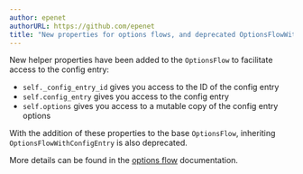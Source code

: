```yaml
---
author: epenet
authorURL: https://github.com/epenet
title: "New properties for options flows, and deprecated OptionsFlowWithConfigEntry"
---
```


New helper properties have been added to the `OptionsFlow` to facilitate access to the config entry:
- `self._config_entry_id` gives you access to the ID of the config entry
- `self.config_entry` gives you access to the config entry
- `self.options` gives you access to a mutable copy of the config entry options

With the addition of these properties to the base `OptionsFlow`, inheriting `OptionsFlowWithConfigEntry` is also deprecated.

More details can be found in the [options flow](/docs/config_entries_options_flow_handler) documentation.
